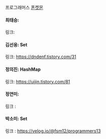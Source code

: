 프로그래머스 [폰켓몬](https://school.programmers.co.kr/learn/courses/30/lessons/1845)<br>

#### 최태승:
링크:

#### 김선웅: Set
링크: https://dndenf.tistory.com/31

#### 정의진: HashMap
링크: https://uijin.tistory.com/81

#### 정연미:
링크 : 

#### 박소미: Set
링크 : https://velog.io/@fsm12/programmers13
